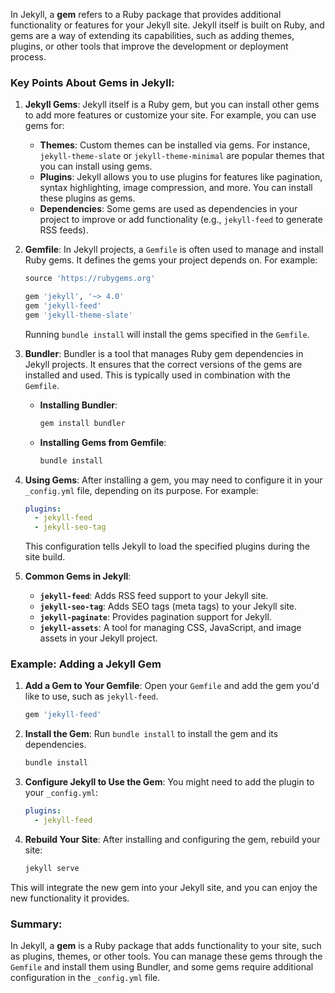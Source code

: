 In Jekyll, a **gem** refers to a Ruby package that provides additional functionality or features for your Jekyll site. Jekyll itself is built on Ruby, and gems are a way of extending its capabilities, such as adding themes, plugins, or other tools that improve the development or deployment process.

### Key Points About Gems in Jekyll:
1. **Jekyll Gems**:
   Jekyll itself is a Ruby gem, but you can install other gems to add more features or customize your site. For example, you can use gems for:
   - **Themes**: Custom themes can be installed via gems. For instance, `jekyll-theme-slate` or `jekyll-theme-minimal` are popular themes that you can install using gems.
   - **Plugins**: Jekyll allows you to use plugins for features like pagination, syntax highlighting, image compression, and more. You can install these plugins as gems.
   - **Dependencies**: Some gems are used as dependencies in your project to improve or add functionality (e.g., `jekyll-feed` to generate RSS feeds).

2. **Gemfile**:
   In Jekyll projects, a `Gemfile` is often used to manage and install Ruby gems. It defines the gems your project depends on. For example:
   ```ruby
   source 'https://rubygems.org'

   gem 'jekyll', '~> 4.0'
   gem 'jekyll-feed'
   gem 'jekyll-theme-slate'
   ```

   Running `bundle install` will install the gems specified in the `Gemfile`.

3. **Bundler**:
   Bundler is a tool that manages Ruby gem dependencies in Jekyll projects. It ensures that the correct versions of the gems are installed and used. This is typically used in combination with the `Gemfile`.
   - **Installing Bundler**:
     ```bash
     gem install bundler
     ```
   - **Installing Gems from Gemfile**:
     ```bash
     bundle install
     ```

4. **Using Gems**:
   After installing a gem, you may need to configure it in your `_config.yml` file, depending on its purpose. For example:
   ```yaml
   plugins:
     - jekyll-feed
     - jekyll-seo-tag
   ```

   This configuration tells Jekyll to load the specified plugins during the site build.

5. **Common Gems in Jekyll**:
   - **`jekyll-feed`**: Adds RSS feed support to your Jekyll site.
   - **`jekyll-seo-tag`**: Adds SEO tags (meta tags) to your Jekyll site.
   - **`jekyll-paginate`**: Provides pagination support for Jekyll.
   - **`jekyll-assets`**: A tool for managing CSS, JavaScript, and image assets in your Jekyll project.

### Example: Adding a Jekyll Gem

1. **Add a Gem to Your Gemfile**:
   Open your `Gemfile` and add the gem you'd like to use, such as `jekyll-feed`.

   ```ruby
   gem 'jekyll-feed'
   ```

2. **Install the Gem**:
   Run `bundle install` to install the gem and its dependencies.

   ```bash
   bundle install
   ```

3. **Configure Jekyll to Use the Gem**:
   You might need to add the plugin to your `_config.yml`:
   ```yaml
   plugins:
     - jekyll-feed
   ```

4. **Rebuild Your Site**:
   After installing and configuring the gem, rebuild your site:
   ```bash
   jekyll serve
   ```

This will integrate the new gem into your Jekyll site, and you can enjoy the new functionality it provides.

### Summary:
In Jekyll, a **gem** is a Ruby package that adds functionality to your site, such as plugins, themes, or other tools. You can manage these gems through the `Gemfile` and install them using Bundler, and some gems require additional configuration in the `_config.yml` file.

